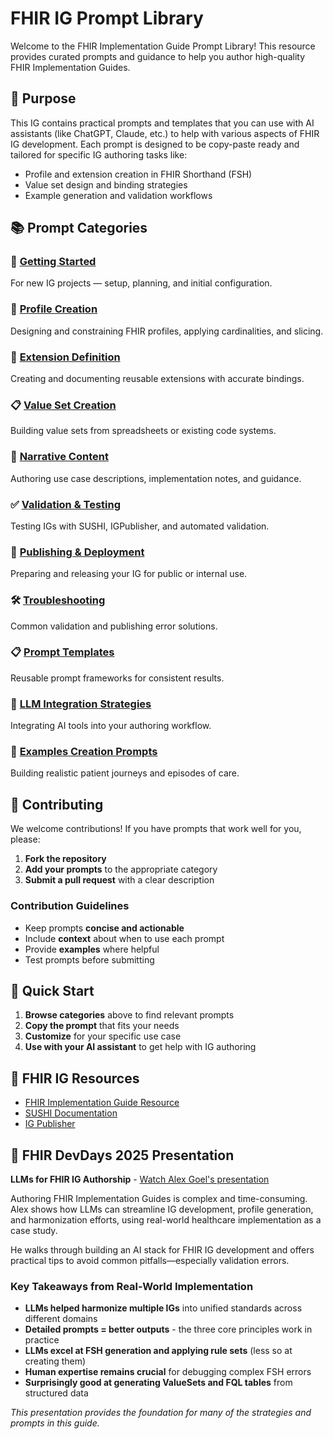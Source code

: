# FHIR IG Prompt Library

Welcome to the FHIR Implementation Guide Prompt Library! This resource provides curated prompts and guidance to help you author high-quality FHIR Implementation Guides.

## 🎯 Purpose

This IG contains practical prompts and templates that you can use with AI assistants (like ChatGPT, Claude, etc.) to help with various aspects of FHIR IG development. Each prompt is designed to be copy-paste ready and tailored for specific IG authoring tasks like:

- Profile and extension creation in FHIR Shorthand (FSH)
- Value set design and binding strategies
- Example generation and validation workflows

## 📚 Prompt Categories

### 🚀 [Getting Started](getting-started.html)

For new IG projects — setup, planning, and initial configuration.

### 🔧 [Profile Creation](profile-creation.html)

Designing and constraining FHIR profiles, applying cardinalities, and slicing.

### 🔌 [Extension Definition](extension-definition.html)

Creating and documenting reusable extensions with accurate bindings.

### 📋 [Value Set Creation](value-set-creation.html)

Building value sets from spreadsheets or existing code systems.

### 📝 [Narrative Content](narrative-content.html)

Authoring use case descriptions, implementation notes, and guidance.

### ✅ [Validation & Testing](validation-testing.html)

Testing IGs with SUSHI, IGPublisher, and automated validation.

### 🚀 [Publishing & Deployment](publishing-deployment.html)

Preparing and releasing your IG for public or internal use.

### 🛠️ [Troubleshooting](troubleshooting.html)

Common validation and publishing error solutions.

### 📋 [Prompt Templates](prompt-templates.html)

Reusable prompt frameworks for consistent results.

### 🤖 [LLM Integration Strategies](llm-integration.html)

Integrating AI tools into your authoring workflow.

### 📝 [Examples Creation Prompts](examples-creation.html)

Building realistic patient journeys and episodes of care.

## 🤝 Contributing

We welcome contributions! If you have prompts that work well for you, please:

1. **Fork the repository**
2. **Add your prompts** to the appropriate category
3. **Submit a pull request** with a clear description

### Contribution Guidelines

- Keep prompts **concise and actionable**
- Include **context** about when to use each prompt
- Provide **examples** where helpful
- Test prompts before submitting

## 🚀 Quick Start

1. **Browse categories** above to find relevant prompts
2. **Copy the prompt** that fits your needs
3. **Customize** for your specific use case
4. **Use with your AI assistant** to get help with IG authoring

## 📖 FHIR IG Resources

- [FHIR Implementation Guide Resource](https://www.hl7.org/fhir/implementationguide.html)
- [SUSHI Documentation](https://fshschool.org/docs/sushi/)
- [IG Publisher](https://confluence.hl7.org/display/FHIR/IG+Publisher+Documentation)

## 🎥 FHIR DevDays 2025 Presentation

**LLMs for FHIR IG Authorship** - [Watch Alex Goel's presentation](https://youtu.be/JUK73n0Egu4)

Authoring FHIR Implementation Guides is complex and time-consuming. Alex shows how LLMs can streamline IG development, profile generation, and harmonization efforts, using real-world healthcare implementation as a case study.

He walks through building an AI stack for FHIR IG development and offers practical tips to avoid common pitfalls—especially validation errors.

### Key Takeaways from Real-World Implementation

- **LLMs helped harmonize multiple IGs** into unified standards across different domains
- **Detailed prompts = better outputs** - the three core principles work in practice
- **LLMs excel at FSH generation and applying rule sets** (less so at creating them)
- **Human expertise remains crucial** for debugging complex FSH errors
- **Surprisingly good at generating ValueSets and FQL tables** from structured data

*This presentation provides the foundation for many of the strategies and prompts in this guide.*
